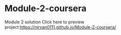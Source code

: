 # Module-2-coursera
Module 2 solution 
Click here to preview project:https://nirvan0111.github.io/Module-2-coursera/
